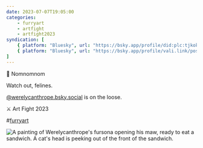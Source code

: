 ```yaml
---
date: 2023-07-07T19:05:00
categories:
    - furryart
    - artfight
    - artfight2023
syndication: [
    { platform: "Bluesky", url: "https://bsky.app/profile/did:plc:tjkokzqdnfzzlaxdjjzzzi5b/post/3k7wob4lobu25", hidden: true },
    { platform: "Bluesky", url: "https://bsky.app/profile/vali.link/post/3k7wob4lobu25" }
]
---
```

🥪 Nomnomnom

Watch out, felines. 

[@werelycanthrope.bsky.social](https://bsky.app/profile/did:plc:2fysggmrge4qwtemxbfce5xh) is on the loose.

⚔️ Art Fight 2023

#<a href="/categories/furryart" class="p-category">furryart</a>

![A painting of Werelycanthrope's fursona opening his maw, ready to eat a sandwich. A cat's head is peeking out of the front of the sandwich.](/posts/2023-07-07_1905/WereLycanthrope.jpg)
